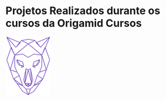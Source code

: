# Projetos Realizados durante os cursos da Origamid Cursos


![logo origamid](https://github.com/EliveltonSouzaDev/Projetos-Origamid/blob/main/Web%20Design%20Completo/web/img/logo%20origamid.png)

